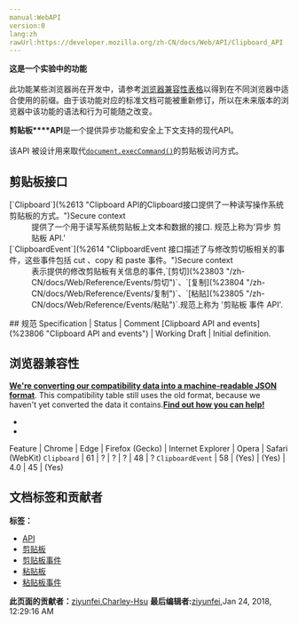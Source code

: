 ```yaml
---
manual:WebAPI
version:0
lang:zh
rawUrl:https://developer.mozilla.org/zh-CN/docs/Web/API/Clipboard_API
---
```






**这是一个实验中的功能**<br></br>此功能某些浏览器尚在开发中，请参考[浏览器兼容性表格](%23802 "")以得到在不同浏览器中适合使用的前缀。由于该功能对应的标准文档可能被重新修订，所以在未来版本的浏览器中该功能的语法和行为可能随之改变。





**剪贴板****API**是一个提供异步功能和安全上下文支持的现代API。<br></br>该API 被设计用来取代[`document.execCommand()`](%8995 "当一个HTML文档切换到设计模式 designMode时，文档对象暴露 execCommand 方法，该方法允许运行命令来操纵可编辑区域的内容。大多数命令影响文档的选择（粗体，斜体等），而其他命令插入新元素（添加链接）或影响整行（缩进）。当使用contentEditable时，调用 execCommand() 将影响当前活动的可编辑元素。")的剪贴板访问方式。


## 剪贴板接口<a name="剪贴板接口"></a>
<dl><dt id=''>[`Clipboard`](%2613 "Clipboard API的Clipboard接口提供了一种读写操作系统剪贴板的方式。")Secure context</dt><dd>提供了一个用于读写系统剪贴板上文本和数据的接口. 规范上称为&#39;异步 剪贴板 API.&#39;</dd><dt id=''>[`ClipboardEvent`](%2614 "ClipboardEvent 接口描述了与修改剪切板相关的事件，这些事件包括 cut 、copy 和 paste 事件。")Secure context</dt><dd>表示提供的修改剪贴板有关信息的事件,`[剪切](%23803 "/zh-CN/docs/Web/Reference/Events/剪切")`、`[复制](%23804 "/zh-CN/docs/Web/Reference/Events/复制")`、`[粘贴](%23805 "/zh-CN/docs/Web/Reference/Events/粘贴")`.规范上称为 &#39;剪贴板 事件 API&#39;.</dd></dl>
## 规范<a name="规范"></a>
Specification | Status | Comment 
[Clipboard API and events](%23806 "Clipboard API and events") | Working Draft | Initial definition. 


## 浏览器兼容性<a name="浏览器兼容性"></a>


**[We&#39;re converting our compatibility data into a machine-readable JSON format](%3344 "")**. This compatibility table still uses the old format, because we haven&#39;t yet converted the data it contains.**[Find out how you can help!](%3392 "")**


* 
* 
Feature | Chrome | Edge | Firefox (Gecko) | Internet Explorer | Opera | Safari (WebKit) 
`Clipboard` | 61 | ? | ? | ? | 48 | ? 
`ClipboardEvent` | 58 | (Yes) | (Yes) | 4.0 | 45 | (Yes) 







## 文档标签和贡献者
**标签：**
* [API](%50 "")
* [剪贴板](%23807 "")
* [剪贴板事件](%23808 "")
* [粘贴板](%23809 "")
* [粘贴板事件](%23810 "")

**此页面的贡献者：**[ziyunfei](%61 ""),[Charley-Hsu](%15243 "")
**最后编辑者:**[ziyunfei](%61 ""),<time>Jan 24, 2018, 12:29:16 AM</time>


